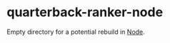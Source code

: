 # quarterback-ranker-node
Empty directory for a potential rebuild in [Node](https://nodejs.org/en/).
